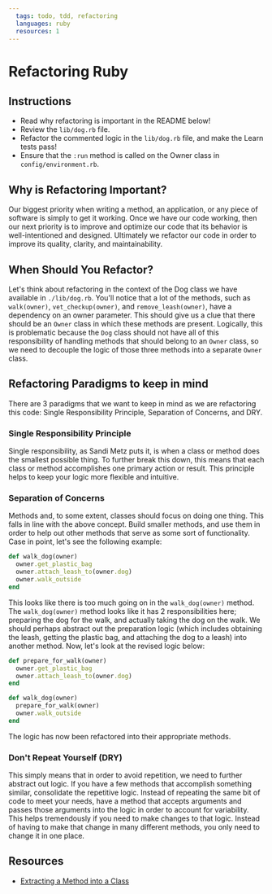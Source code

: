 ```yaml
---
  tags: todo, tdd, refactoring
  languages: ruby
  resources: 1
---
```


# Refactoring Ruby

## Instructions

- Read why refactoring is important in the README below!
- Review the `lib/dog.rb` file.
- Refactor the commented logic in the `lib/dog.rb` file, and make the Learn tests pass!
- Ensure that the `:run` method is called on the Owner class in `config/environment.rb`.

## Why is Refactoring Important?

Our biggest priority when writing a method, an application, or any piece of software is simply to get it working. Once we have our code working, then our next priority is to improve and optimize our code that its behavior is well-intentioned and designed. Ultimately we refactor our code in order to improve its quality, clarity, and maintainability. 

## When Should You Refactor?

Let's think about refactoring in the context of the Dog class we have available in `./lib/dog.rb`. You'll notice that a lot of the methods, such as `walk(owner)`, `vet_checkup(owner)`, and `remove_leash(owner)`, have a dependency on an owner parameter. This should give us a clue that there should be an `Owner` class in which these methods are present. Logically, this is problematic because the `Dog` class should not have all of this responsibility of handling methods that should belong to an `Owner` class, so we need to decouple the logic of those three methods into a separate `Owner` class. 

## Refactoring Paradigms to keep in mind

There are 3 paradigms that we want to keep in mind as we are refactoring this code: Single Responsibility Principle, Separation of Concerns, and DRY.

### Single Responsibility Principle

Single responsibility, as Sandi Metz puts it, is when a class or method does the smallest possible thing. To further break this down, this means that each class or method accomplishes one primary action or result. This principle helps to keep your logic more flexible and intuitive.

### Separation of Concerns

Methods and, to some extent, classes should focus on doing one thing. This falls in line with the above concept. Build smaller methods, and use them in order to help out other methods that serve as some sort of functionality. Case in point, let's see the following example:

```ruby
def walk_dog(owner)
  owner.get_plastic_bag
  owner.attach_leash_to(owner.dog)
  owner.walk_outside
end
```

This looks like there is too much going on in the `walk_dog(owner)` method. The `walk_dog(owner)` method looks like it has 2 responsibilities here; preparing the dog for the walk, and actually taking the dog on the walk. We should perhaps abstract out the preparation logic (which includes obtaining the leash, getting the plastic bag, and attaching the dog to a leash) into another method. Now, let's look at the revised logic below:

```ruby
def prepare_for_walk(owner)
  owner.get_plastic_bag
  owner.attach_leash_to(owner.dog)
end

def walk_dog(owner)
  prepare_for_walk(owner)
  owner.walk_outside
end
```

The logic has now been refactored into their appropriate methods. 

### Don't Repeat Yourself (DRY)

This simply means that in order to avoid repetition, we need to further abstract out logic. If you have a few methods that accomplish something similar, consolidate the repetitive logic. Instead of repeating the same bit of code to meet your needs, have a method that accepts arguments and passes those arguments into the logic in order to account for variability. This helps tremendously if you need to make changes to that logic. Instead of having to make that change in many different methods, you only need to change it in one place.

## Resources
- [Extracting a Method into a Class](http://www.integralist.co.uk/posts/refactoring-techniques.html#16)
